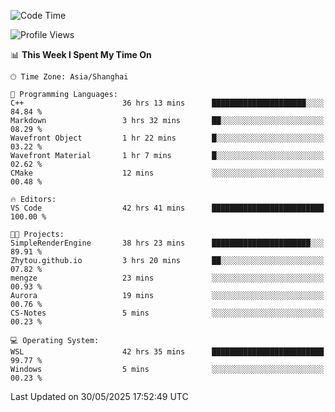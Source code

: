 <!--START_SECTION:waka-->
![Code Time](http://img.shields.io/badge/Code%20Time-2%2C946%20hrs%2043%20mins-blue)

![Profile Views](http://img.shields.io/badge/Profile%20Views-0-blue)

📊 **This Week I Spent My Time On** 

```text
🕑︎ Time Zone: Asia/Shanghai

💬 Programming Languages: 
C++                      36 hrs 13 mins      █████████████████████░░░░   84.84 % 
Markdown                 3 hrs 32 mins       ██░░░░░░░░░░░░░░░░░░░░░░░   08.29 % 
Wavefront Object         1 hr 22 mins        █░░░░░░░░░░░░░░░░░░░░░░░░   03.22 % 
Wavefront Material       1 hr 7 mins         █░░░░░░░░░░░░░░░░░░░░░░░░   02.62 % 
CMake                    12 mins             ░░░░░░░░░░░░░░░░░░░░░░░░░   00.48 % 

🔥 Editors: 
VS Code                  42 hrs 41 mins      █████████████████████████   100.00 % 

🐱‍💻 Projects: 
SimpleRenderEngine       38 hrs 23 mins      ██████████████████████░░░   89.91 % 
Zhytou.github.io         3 hrs 20 mins       ██░░░░░░░░░░░░░░░░░░░░░░░   07.82 % 
mengze                   23 mins             ░░░░░░░░░░░░░░░░░░░░░░░░░   00.93 % 
Aurora                   19 mins             ░░░░░░░░░░░░░░░░░░░░░░░░░   00.76 % 
CS-Notes                 5 mins              ░░░░░░░░░░░░░░░░░░░░░░░░░   00.23 % 

💻 Operating System: 
WSL                      42 hrs 35 mins      █████████████████████████   99.77 % 
Windows                  5 mins              ░░░░░░░░░░░░░░░░░░░░░░░░░   00.23 % 
```


 Last Updated on 30/05/2025 17:52:49 UTC
<!--END_SECTION:waka-->